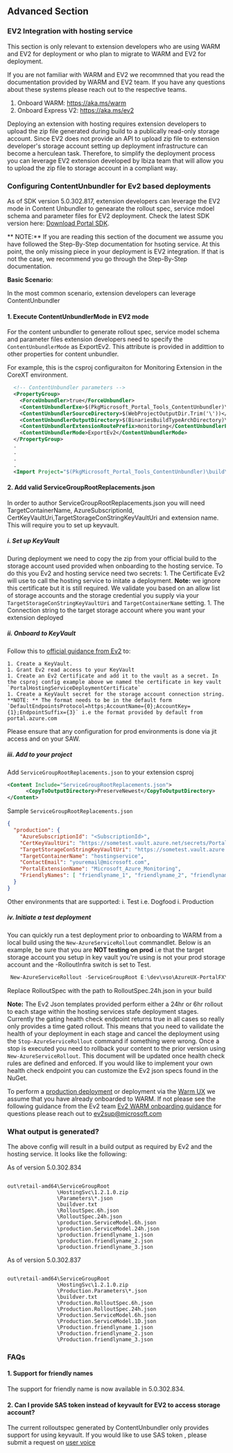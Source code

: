<a name="advanced-section"></a>
## Advanced Section

<a name="advanced-section-ev2-integration-with-hosting-service"></a>

### EV2 Integration with hosting service

This section is only relevant to extension developers who are using WARM and EV2 for deployment or who plan to migrate to WARM and EV2 for deployment. 

If you are not familiar with WARM and EV2 we recommned that you read the documentation provided by WARM and EV2 team. If you have any questions about these systems please reach out to the respective teams.

1. Onboard WARM: https://aka.ms/warm
2. Onboard Express V2: https://aka.ms/ev2

Deploying an extension with hosting requires extension developers to upload the zip file generated during build to a publically read-only storage account.
Since EV2 does not provide an API to upload zip file to extension developer's storage account setting up deployment infrastructure can become a herculean task.
Therefore, to simplify the deployment process you can leverage EV2 extension developed by Ibiza team that will allow you to upload the zip file to storage account in a compliant way.

<a name="advanced-section-configuring-contentunbundler-for-ev2-based-deployments"></a>
### Configuring ContentUnbundler for Ev2 based deployments

As of SDK version 5.0.302.817, extension developers can leverage the EV2 mode in Content Unbundler to genearate the rollout spec, service mdoel schema and parameter files for EV2 deployment. Check the latest SDK version here: [Download Portal SDK](https://github.com/Azure/portaldocs/blob/master/portal-sdk/generated/downloads.md).

** NOTE:** If you are reading this section of the document we assume you have followed the Step-By-Step documentation for hsoting service. At this point, the only missing piece in your deployment is EV2 integration.
If that is not the case, we recommend you go through the Step-By-Step documentation.

**Basic Scenario**:

In the most common scenario, extension developers can leverage ContentUnbundler

#### 1. Execute ContentUnbundlerMode in EV2 mode

For the content unbundler to generate rollout spec, service model schema and parameter files extension developers need to specify the `ContentUnbundlerMode` as ExportEv2. This attribute is provided in addittion to other properties for content unbundler.

For example, this is the csproj configuraiton for Monitoring Extension in the CoreXT environment.

```xml
  <!-- ContentUnbundler parameters -->
  <PropertyGroup>
    <ForceUnbundler>true</ForceUnbundler>
    <ContentUnbundlerExe>$(PkgMicrosoft_Portal_Tools_ContentUnbundler)\build\ContentUnbundler.exe</ContentUnbundlerExe>
    <ContentUnbundlerSourceDirectory>$(WebProjectOutputDir.Trim('\'))</ContentUnbundlerSourceDirectory>
    <ContentUnbundlerOutputDirectory>$(BinariesBuildTypeArchDirectory)\ServiceGroupRoot</ContentUnbundlerOutputDirectory>s
    <ContentUnbundlerExtensionRoutePrefix>monitoring</ContentUnbundlerExtensionRoutePrefix>
    <ContentUnbundlerMode>ExportEv2</ContentUnbundlerMode>
  </PropertyGroup>
  .
  .
  .
  .
  <Import Project="$(PkgMicrosoft_Portal_Tools_ContentUnbundler)\build\Microsoft.Portal.Tools.ContentUnbundler.targets" />
```


#### 2. Add valid ServiceGroupRootReplacements.json

In order to author ServiceGroupRootReplacements.json you will need TargetContainerName, AzureSubscriptionId, CertKeyVaultUri,TargetStorageConStringKeyVaultUri and extension name. This will require you to set up keyvault.

##### i. Set up KeyVault

During deployment we need to copy the zip from your official build to the storage account used provided when onboarding to the hosting service.  To do this you Ev2 and hosting service need two secrets:
    1. The Certificate Ev2 will use to call the hosting service to initate a deployment.
      **Note:** we ignore this certificate but it is still required. We validate you based on an allow list of storage accounts and the storage credential you supply via your `TargetStorageConStringKeyVaultUri` and `TargetContainerName` setting.
    1. The Connection string to the target storage account where you want your extension deployed

##### ii. Onboard to KeyVault

Follow this to [official guidance from Ev2](https://microsoft.sharepoint.com/teams/WAG/EngSys/deploy/_layouts/OneNote.aspx?id=%2Fteams%2FWAG%2FEngSys%2Fdeploy%2FSiteAssets%2FExpress%20v2%20Notebook&wd=target%28Ev2%20Documentation.one%7CD41B1200-A6DE-4B4D-A019-8318B6F3A084%2FStep-1.3%3A%20KeyVault%20Onboarding%20%28Admins%20Only%5C%29%7C2D1105B2-9518-404F-821C-85452A63E86D%2F%29) to:

    1. Create a KeyVault. 
    1. Grant Ev2 read access to your KeyVault
    1. Create an Ev2 Certificate and add it to the vault as a secret. In the csproj config example above we named the certificate in key vault `PortalHostingServiceDeploymentCertificate` 
    1. Create a KeyVault secret for the storage account connection string. **NOTE: ** The format needs to be in the default form `DefaultEndpointsProtocol=https;AccountName={0};AccountKey={1};EndpointSuffix={3}` i.e the format provided by default from portal.azure.com

Please ensure that any configuration for prod environments is done via jit access and on your SAW.

##### iii. Add to your project

Add `ServiceGroupRootReplacements.json` to your extension csproj

```xml
<Content Include="ServiceGroupRootReplacements.json">
      <CopyToOutputDirectory>PreserveNewest</CopyToOutputDirectory>
</Content>
```
    
Sample `ServiceGroupRootReplacements.json` 
```json
{
  "production": {
    "AzureSubscriptionId": "<SubscriptionId>",
    "CertKeyVaultUri": "https://sometest.vault.azure.net/secrets/PortalHostingServiceDeploymentCertificate",
    "TargetStorageConStringKeyVaultUri": "https://sometest.vault.azure.net/secrets/PortalHostingServiceStorageConnectionString",
    "TargetContainerName": "hostingservice",
    "ContactEmail": "youremail@microsoft.com",
    "PortalExtensionName": "Microsoft_Azure_Monitoring",
    "FriendlyNames": [ "friendlyname_1", "friendlyname_2", "friendlyname_3" ]
  }
}
```
Other environments that are supported:
i. Test i.e. Dogfood
i. Production

##### iv. Initiate a test deployment

You can quickly run a test deployment prior to onboarding to WARM from a local build using the `New-AzureServiceRollout` commandlet.  Below is an example, be sure that you are **NOT testing on prod** i.e that the target storage account you setup in key vault you're using is not your prod storage account and the -RolloutInfra switch is set to Test.

```powershell
 New-AzureServiceRollout -ServiceGroupRoot E:\dev\vso\AzureUX-PortalFX\out\ServiceGroupRoot -RolloutSpec E:\dev\vso\AzureUX-PortalFX\out\ServiceGroupRoot\RolloutSpec.24h.json -RolloutInfra Test -Verbose -WaitToComplete
```

Replace RolloutSpec with the path to RolloutSpec.24h.json in your build

**Note:** The Ev2 Json templates provided perform either a 24hr or 6hr rollout to each stage within the hosting services stafe deployment stages. Currently the gating health check endpoint returns true in all cases so really only provides a time gated rollout.  This means that you need to vailidate the health of your deployment in each stage and cancel the deployment using the `Stop-AzureServiceRollout` command if something were wrong. Once a stop is executed you need to rollback your content to the prior version using `New-AzureServiceRollout`.  This document will be updated once health check rules are defined and enforced.  If you would like to implement your own health check endpoint you can customize the Ev2 json specs found in the NuGet.

To perform a [production deployment](https://microsoft.sharepoint.com/teams/WAG/EngSys/deploy/_layouts/OneNote.aspx?id=%2Fteams%2FWAG%2FEngSys%2Fdeploy%2FSiteAssets%2FExpress%20v2%20Notebook&wd=target%28Ev2%20Documentation.one%7CD41B1200-A6DE-4B4D-A019-8318B6F3A084%2FHOWTO%3A%20Deploy%20a%20service%7C15090502-728B-4C84-AD7B-52D403590963%2F%29) or deployment via the [Warm UX](https://warm/newrelease/ev2) we assume that you have already onboarded to WARM. If not please see the following guidance from the Ev2 team  [Ev2 WARM onboarding guidance](https://microsoft.sharepoint.com/teams/WAG/EngSys/deploy/_layouts/15/WopiFrame.aspx?sourcedoc={ecdfb10d-7616-4efd-8499-f210056f808f}&action=edit&wd=target%28%2F%2FEv2%20Documentation.one%7C3c50b523-523e-452c-b153-6bfac92f4926%2FStep-1%20Onboarding%20to%20PROD%20dependencies%7C4c8d1b1e-8e27-41c2-b36e-f60c3d25ab3e%2F%29) for questions please reach out to ev2sup@microsoft.com

<a name="advanced-section-what-output-is-generated"></a>

### What output is generated?

The above config will result in a build output as required by Ev2 and the hosting service. It looks like the following:

As of version 5.0.302.834

```

out\retail-amd64\ServiceGroupRoot
                \HostingSvc\1.2.1.0.zip
                \Parameters\*.json
                \buildver.txt
                \RolloutSpec.6h.json
                \RolloutSpec.24h.json
                \production.ServiceModel.6h.json
                \production.ServiceModel.24h.json
                \production.friendlyname_1.json
                \production.friendlyname_2.json
                \production.friendlyname_3.json

```

As of version 5.0.302.837


```

out\retail-amd64\ServiceGroupRoot
                \HostingSvc\1.2.1.0.zip
                \Production.Parameters\*.json
                \buildver.txt
                \Production.RolloutSpec.6h.json
                \Production.RolloutSpec.24h.json
                \Production.ServiceModel.6h.json
                \Production.ServiceModel.1D.json
                \Production.friendlyname_1.json
                \Production.friendlyname_2.json
                \Production.friendlyname_3.json
```

<a name="advanced-section-faqs"></a>

### FAQs

#### 1. Support for friendly names

The support for friendly name is now available in 5.0.302.834.

#### 2. Can I provide SAS token instead of keyvault for EV2 to access storage account?

The current rolloutspec generated by ContentUnbundler only provides support for using keyvault. If you would like to use SAS token , please submit a request on [user voice](https:\\aka.ms\portalfx\uservoice)
